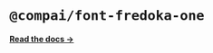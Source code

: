 # `@compai/font-fredoka-one`

[**Read the docs &rarr;**](https://components.ai/docs/typefaces/fredoka-one)

